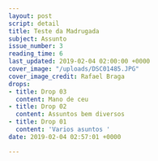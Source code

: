 ```yaml
---
layout: post
script: detail
title: Teste da Madrugada
subject: Assunto
issue_number: 3
reading_time: 6
last_updated: 2019-02-04 02:00:00 +0000
cover_image: "/uploads/DSC01485.JPG"
cover_image_credit: Rafael Braga
drops:
- title: Drop 03
  content: Mano de ceu
- title: Drop 02
  content: Assuntos bem diversos
- title: Drop 01
  content: 'Varios asuntos '
date: 2019-02-04 02:57:01 +0000

---
```


